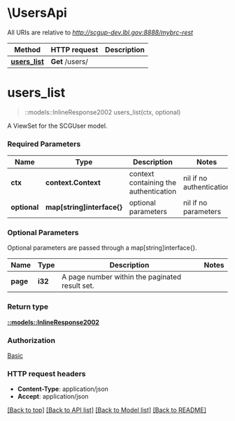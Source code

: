 # \UsersApi

All URIs are relative to *http://scgup-dev.lbl.gov:8888/mybrc-rest*

Method | HTTP request | Description
------------- | ------------- | -------------
[**users_list**](UsersApi.md#users_list) | **Get** /users/ | 


# **users_list**
> ::models::InlineResponse2002 users_list(ctx, optional)


A ViewSet for the SCGUser model.

### Required Parameters

Name | Type | Description  | Notes
------------- | ------------- | ------------- | -------------
 **ctx** | **context.Context** | context containing the authentication | nil if no authentication
 **optional** | **map[string]interface{}** | optional parameters | nil if no parameters

### Optional Parameters
Optional parameters are passed through a map[string]interface{}.

Name | Type | Description  | Notes
------------- | ------------- | ------------- | -------------
 **page** | **i32**| A page number within the paginated result set. | 

### Return type

[**::models::InlineResponse2002**](inline_response_200_2.md)

### Authorization

[Basic](../README.md#Basic)

### HTTP request headers

 - **Content-Type**: application/json
 - **Accept**: application/json

[[Back to top]](#) [[Back to API list]](../README.md#documentation-for-api-endpoints) [[Back to Model list]](../README.md#documentation-for-models) [[Back to README]](../README.md)

